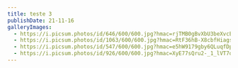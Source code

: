 ```yaml
---
title: teste 3
publishDate: 21-11-16
galleryImages:
  - https://i.picsum.photos/id/646/600/600.jpg?hmac=rjTMB0gBvXbU3beXvcE9rr3FVhUEtRJFMCqngWgA7-8
  - https://i.picsum.photos/id/1063/600/600.jpg?hmac=RtF36hB-X8cbfHiagst4fbEppfTcom9RUcs1N9-UGQ0
  - https://i.picsum.photos/id/547/600/600.jpg?hmac=e5hW9179gby6QLuqfDpfJzsWI6qu6C6J0E5rfk8-DJU
  - https://i.picsum.photos/id/926/600/600.jpg?hmac=XyE77sQru2-_1_lVT7qIfRWB4UQlv9DwiJo1UhL5pJY
---
```


